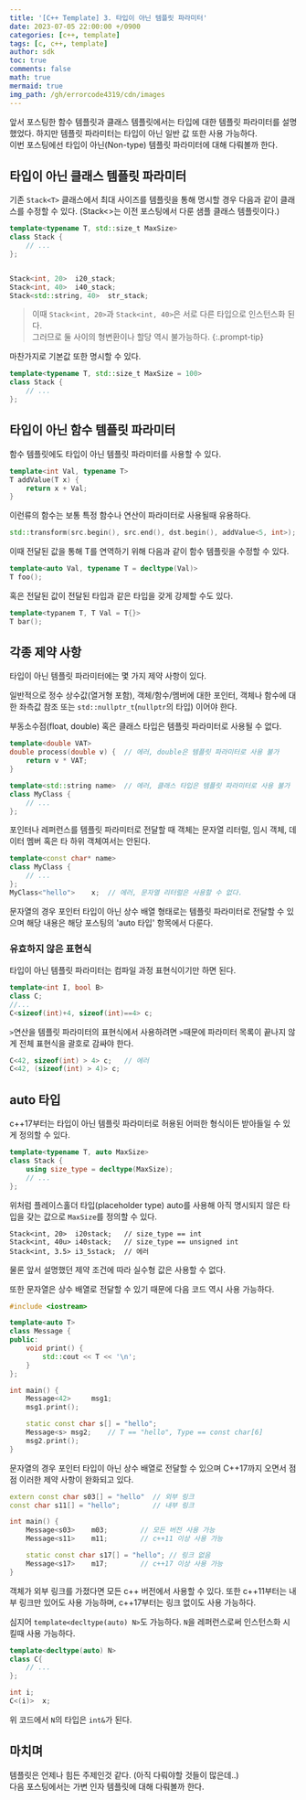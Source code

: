 ```yaml
---
title: '[C++ Template] 3. 타입이 아닌 템플릿 파라미터'
date: 2023-07-05 22:00:00 +/0900
categories: [c++, template]
tags: [c, c++, template]
author: sdk
toc: true
comments: false 
math: true 
mermaid: true 
img_path: /gh/errorcode4319/cdn/images
---
```


앞서 포스팅한 함수 템플릿과 클래스 템플릿에서는 타입에 대한 템플릿 파라미터를 설명했었다. 하지만 템플릿 파라미터는 타입이 아닌 일반 값 또한 사용 가능하다.   
이번 포스팅에선 타입이 아닌(Non-type) 템플릿 파라미터에 대해 다뤄볼까 한다.

## 타입이 아닌 클래스 템플릿 파라미터
기존 `Stack<T>` 클래스에서 최대 사이즈를 템플릿을 통해 명시할 경우 다음과 같이 클래스를 수정할 수 있다. (Stack<>는 이전 포스팅에서 다룬 샘플 클래스 템플릿이다.)
```c++
template<typename T, std::size_t MaxSize>
class Stack {
    // ...
};


Stack<int, 20>  i20_stack;
Stack<int, 40>  i40_stack;
Stack<std::string, 40>  str_stack;
```
>이때 `Stack<int, 20>`과 `Stack<int, 40>`은 서로 다른 타입으로 인스턴스화 된다.    
그러므로 둘 사이의 형변환이나 할당 역시 불가능하다. 
{:.prompt-tip}

마찬가지로 기본값 또한 명시할 수 있다.
```c++
template<typename T, std::size_t MaxSize = 100>
class Stack {
    // ...
};
```
## 타입이 아닌 함수 템플릿 파라미터
함수 템플릿에도 타입이 아닌 템플릿 파라미터를 사용할 수 있다.
```c++
template<int Val, typename T>
T addValue(T x) {
    return x + Val;
}
```

이런류의 함수는 보통 특정 함수나 연산이 파라미터로 사용될때 유용하다.
```c++
std::transform(src.begin(), src.end(), dst.begin(), addValue<5, int>);
```

이때 전달된 값을 통해 T를 연역하기 위해 다음과 같이 함수 템플릿을 수정할 수 있다.
```c++
template<auto Val, typename T = decltype(Val)>
T foo();
```

혹은 전달된 값이 전달된 타입과 같은 타입을 갖게 강제할 수도 있다.
```c++
template<typanem T, T Val = T{}>
T bar();
```

## 각종 제약 사항
타입이 아닌 템플릿 파라미터에는 몇 가지 제약 사항이 있다. 

일반적으로 정수 상수값(열거형 포함), 객체/함수/멤버에 대한 포인터, 객체나 함수에 대한 좌측값 참조 또는 `std::nullptr_t`(`nullptr`의 타입) 이어야 한다.

부동소수점(float, double) 혹은 클래스 타입은 템플릿 파라미터로 사용될 수 없다.
```c++
template<double VAT>
double process(double v) {  // 에러, double은 템플릿 파라미터로 사용 불가
    return v * VAT;
}

template<std::string name>  // 에러, 클래스 타입은 템플릿 파라미터로 사용 불가 
class MyClass {
    // ...
};
```

포인터나 레퍼런스를 템플릿 파라미터로 전달할 때 객체는 문자열 리터럴, 임시 객체, 데이터 멤버 혹은 타 하위 객체여서는 안된다. 
```c++
template<const char* name>
class MyClass {
    // ...
};
MyClass<"hello">    x;  // 에러, 문자열 리터럴은 사용할 수 없다. 
```
문자열의 경우 포인터 타입이 아닌 상수 배열 형태로는 템플릿 파라미터로 전달할 수 있으며 해당 내용은 해당 포스팅의 'auto 타입' 항목에서 다룬다. 

### 유효하지 않은 표현식 
타입이 아닌 템플릿 파라미터는 컴파일 과정 표현식이기만 하면 된다. 

```c++
template<int I, bool B>
class C;
//...
C<sizeof(int)+4, sizeof(int)==4> c;
```
`>`연산을 템플릿 파라미터의 표현식에서 사용하려면 `>`때문에 파라미터 목록이 끝나지 않게 전체 표현식을 괄호로 감싸야 한다.
```c++
C<42, sizeof(int) > 4> c;   // 에러
C<42, (sizeof(int) > 4)> c;
```

## auto 타입
c++17부터는 타입이 아닌 템플릿 파라미터로 허용된 어떠한 형식이든 받아들일 수 있게 정의할 수 있다. 
```c++
template<typename T, auto MaxSize>
class Stack {
    using size_type = decltype(MaxSize);
    // ...
};
```
위처럼 플레이스홀더 타입(placeholder type) auto를 사용해 아직 명시되지 않은 타입을 갖는 값으로 `MaxSize`를 정의할 수 있다.

```
Stack<int, 20>  i20stack;   // size_type == int
Stack<int, 40u> i40stack;   // size_type == unsigned int 
Stack<int, 3.5> i3_5stack;  // 에러
```
물론 앞서 설명했던 제약 조건에 따라 실수형 값은 사용할 수 없다.

또한 문자열은 상수 배열로 전달할 수 있기 때문에 다음 코드 역시 사용 가능하다. 
```c++
#include <iostream>

template<auto T>
class Message {
public:
    void print() {
        std::cout << T << '\n';
    }
};

int main() {
    Message<42>     msg1;
    msg1.print();

    static const char s[] = "hello";
    Message<s> msg2;    // T == "hello", Type == const char[6]
    msg2.print();
}
```
문자열의 경우 포인터 타입이 아닌 상수 배열로 전달할 수 있으며 C++17까지 오면서 점점 이러한 제약 사항이 완화되고 있다.    
```c++
extern const char s03[] = "hello"  // 외부 링크 
const char s11[] = "hello";        // 내부 링크 

int main() {
    Message<s03>    m03;        // 모든 버전 사용 가능
    Message<s11>    m11;        // c++11 이상 사용 가능

    static const char s17[] = "hello"; // 링크 없음
    Message<s17>    m17;        // c++17 이상 사용 가능 
}
```
객체가 외부 링크를 가졌다면 모든 c++ 버전에서 사용할 수 있다. 또한 c++11부터는 내부 링크만 있어도 사용 가능하며, c++17부터는 링크 없이도 사용 가능하다. 


심지어 `template<decltype(auto) N>`도 가능하다. `N`을 레퍼런스로써 인스턴스화 시킬때 사용 가능하다. 
```c++
template<decltype(auto) N>
class C{
    // ...
};

int i;
C<(i)>  x;
```
위 코드에서 `N`의 타입은 `int&`가 된다.

## 마치며
템플릿은 언제나 힘든 주제인것 같다. (아직 다뤄야할 것들이 많은데..)   
다음 포스팅에서는 가변 인자 템플릿에 대해 다뤄볼까 한다. 